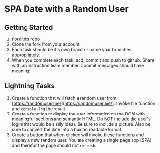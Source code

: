 # SPA Date with a Random User

## Getting Started
1. Fork this repo
1. Clone the fork from your account
1. Each task should be it's own branch - name your branches appropriately.
1. When you complete each task, add, commit and push to github. Share with an instruction team member. Commit messages should have meaning!

## Lightning Tasks
1. Create a function that will fetch a random user from 
[https://randomuser.me/](https://randomuser.me/). Invoke the function and `console.log` the result.
1. Create a function to display the user information on the DOM with meaningful sections and semantic HTML. Do NOT include the user's login(that would be a silly idea). Be sure to include a picture. Also be sure to convert the date into a human readable format.
1. Create a button that when clicked will invoke these functions and display a new random user. You are creating a single page app (SPA) and therefor the page should not `refresh`.